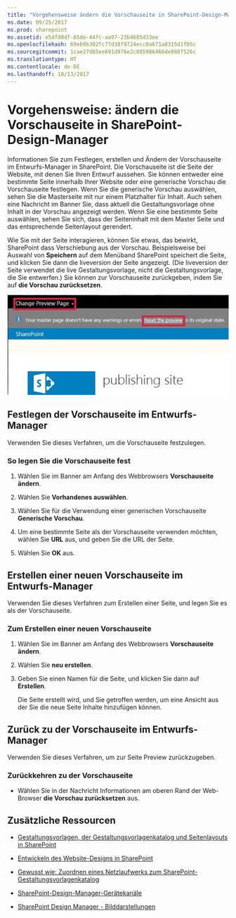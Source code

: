 ```yaml
---
title: "Vorgehensweise ändern die Vorschauseite in SharePoint-Design-Manager"
ms.date: 09/25/2017
ms.prod: sharepoint
ms.assetid: e5dfd8df-65de-44fc-aa97-23b4685d33ee
ms.openlocfilehash: 69eb9b302fc77d38f9724ecc0a671a0315d1f05c
ms.sourcegitcommit: 1cae27d85ee691d976e2c085986466de088f526c
ms.translationtype: HT
ms.contentlocale: de-DE
ms.lasthandoff: 10/13/2017
---
```

# <a name="how-to-change-the-preview-page-in-sharepoint-design-manager"></a>Vorgehensweise: ändern die Vorschauseite in SharePoint-Design-Manager
Informationen Sie zum Festlegen, erstellen und Ändern der Vorschauseite im Entwurfs-Manager in SharePoint. Die Vorschauseite ist die Seite der Website, mit denen Sie Ihren Entwurf aussehen. Sie können entweder eine bestimmte Seite innerhalb Ihrer Website oder eine generische Vorschau die Vorschauseite festlegen. Wenn Sie die generische Vorschau auswählen, sehen Sie die Masterseite mit nur einem Platzhalter für Inhalt. Auch sehen eine Nachricht im Banner Sie, dass aktuell die Gestaltungsvorlage ohne Inhalt in der Vorschau angezeigt werden. Wenn Sie eine bestimmte Seite auswählen, sehen Sie sich, dass der Seiteninhalt mit dem Master Seite und das entsprechende Seitenlayout gerendert.
  
    
    

Wie Sie mit der Seite interagieren, können Sie etwas, das bewirkt, SharePoint dass Verschiebung aus der Vorschau. Beispielsweise bei Auswahl von **Speichern** auf dem Menüband SharePoint speichert die Seite, und klicken Sie dann die liveversion der Seite angezeigt. (Die liveversion der Seite verwendet die live Gestaltungsvorlage, nicht die Gestaltungsvorlage, die Sie entwerfen.) Sie können zur Vorschauseite zurückgeben, indem Sie auf **die Vorschau zurücksetzen**.
  
    
    
![Die Schaltflächen "Vorschauseite ändern" und "Vorschau zurücksetzen"](../images/design-manager-preview-UI.jpg)
  
    
    

  
    
    

  
    
    

## <a name="set-the-preview-page-in-design-manager"></a>Festlegen der Vorschauseite im Entwurfs-Manager
<a name="set"> </a>

Verwenden Sie dieses Verfahren, um die Vorschauseite festzulegen.
  
    
    

### <a name="to-set-the-preview-page"></a>So legen Sie die Vorschauseite fest


1. Wählen Sie im Banner am Anfang des Webbrowsers **Vorschauseite ändern**.
    
  
2. Wählen Sie **Vorhandenes auswählen**.
    
  
3. Wählen Sie für die Verwendung einer generischen Vorschauseite **Generische Vorschau**.
    
  
4. Um eine bestimmte Seite als der Vorschauseite verwenden möchten, wählen Sie **URL** aus, und geben Sie die URL der Seite.
    
  
5. Wählen Sie **OK** aus.
    
  

## <a name="create-a-new-preview-page-in-design-manager"></a>Erstellen einer neuen Vorschauseite im Entwurfs-Manager
<a name="new"> </a>

Verwenden Sie dieses Verfahren zum Erstellen einer Seite, und legen Sie es als der Vorschauseite.
  
    
    

### <a name="to-create-a-new-preview-page"></a>Zum Erstellen einer neuen Vorschauseite


1. Wählen Sie im Banner am Anfang des Webbrowsers **Vorschauseite ändern**.
    
  
2. Wählen Sie **neu erstellen**.
    
  
3. Geben Sie einen Namen für die Seite, und klicken Sie dann auf **Erstellen**.
    
    Die Seite erstellt wird, und Sie getroffen werden, um eine Ansicht aus der Sie die neue Seite Inhalte hinzufügen können.
    
  

## <a name="return-to-the-preview-page-in-design-manager"></a>Zurück zu der Vorschauseite im Entwurfs-Manager
<a name="return"> </a>

Verwenden Sie dieses Verfahren, um zur Seite Preview zurückzugeben.
  
    
    

### <a name="to-return-to-the-preview-page"></a>Zurückkehren zu der Vorschauseite


- Wählen Sie in der Nachricht Informationen am oberen Rand der Web-Browser **die Vorschau zurücksetzen** aus.
    
  

## <a name="additional-resources"></a>Zusätzliche Ressourcen
<a name="addresources"> </a>


-  [Gestaltungsvorlagen, der Gestaltungsvorlagenkatalog und Seitenlayouts in SharePoint](master-pages-the-master-page-gallery-and-page-layouts-in-sharepoint.md)
    
  
-  [Entwickeln des Website-Designs in SharePoint](develop-the-site-design-in-sharepoint.md)
    
  
-  [Gewusst wie: Zuordnen eines Netzlaufwerks zum SharePoint-Gestaltungsvorlagenkatalog](how-to-map-a-network-drive-to-the-sharepoint-master-page-gallery.md)
    
  
-  [SharePoint-Design-Manager-Gerätekanäle](sharepoint-design-manager-device-channels.md)
    
  
-  [SharePoint Design Manager - Bilddarstellungen](sharepoint-design-manager-image-renditions.md)
    
  

